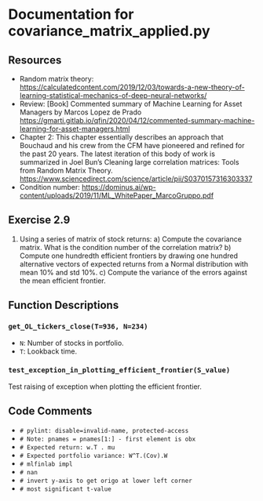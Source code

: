 # Documentation for covariance_matrix_applied.py

## Resources
- Random matrix theory: https://calculatedcontent.com/2019/12/03/towards-a-new-theory-of-learning-statistical-mechanics-of-deep-neural-networks/
- Review: [Book] Commented summary of Machine Learning for Asset Managers by Marcos Lopez de Prado
  https://gmarti.gitlab.io/qfin/2020/04/12/commented-summary-machine-learning-for-asset-managers.html
- Chapter 2: This chapter essentially describes an approach that Bouchaud and his crew from the CFM have pioneered and refined for the past 20 years. The latest iteration of this body of work is summarized in Joel Bun’s Cleaning large correlation matrices: Tools from Random Matrix Theory.
  https://www.sciencedirect.com/science/article/pii/S0370157316303337
- Condition number: https://dominus.ai/wp-content/uploads/2019/11/ML_WhitePaper_MarcoGruppo.pdf

## Exercise 2.9
1. Using a series of matrix of stock returns:
   a) Compute the covariance matrix. What is the condition number of the correlation matrix?
   b) Compute one hundredth efficient frontiers by drawing one hundred alternative vectors of expected returns from a Normal distribution with mean 10% and std 10%.
   c) Compute the variance of the errors against the mean efficient frontier.

## Function Descriptions
### `get_OL_tickers_close(T=936, N=234)`
- `N`: Number of stocks in portfolio.
- `T`: Lookback time.

### `test_exception_in_plotting_efficient_frontier(S_value)`

Test raising of exception when plotting the efficient frontier.

## Code Comments
- `# pylint: disable=invalid-name, protected-access`  
- `# Note: pnames = pnames[1:] - first element is obx`  
- `# Expected return: w.T . mu`  
- `# Expected portfolio variance: W^T.(Cov).W`  
- `# mlfinlab impl`  
- `# nan`  
- `# invert y-axis to get origo at lower left corner`  
- `# most significant t-value`  